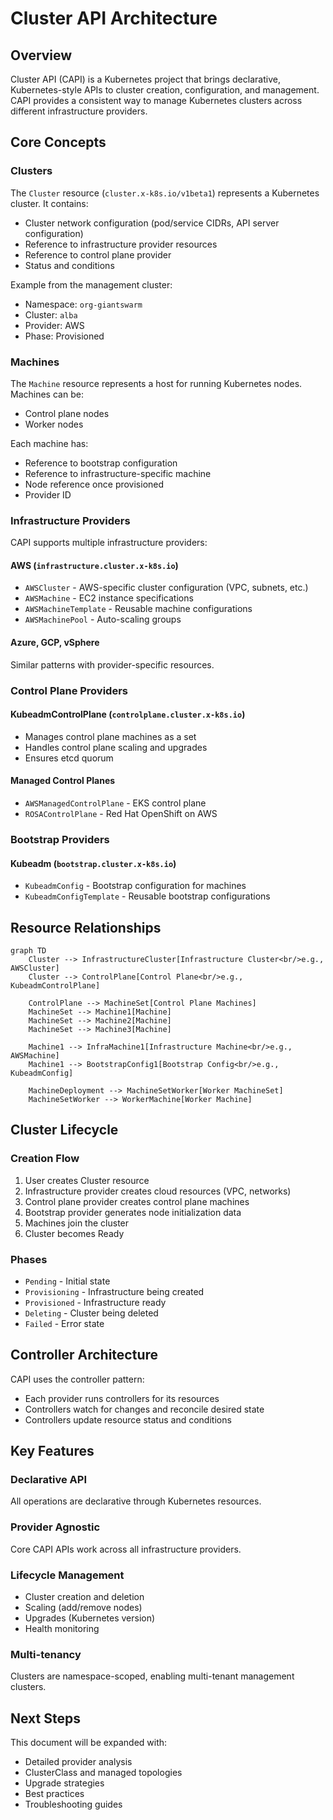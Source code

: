 # Cluster API Architecture

## Overview

Cluster API (CAPI) is a Kubernetes project that brings declarative, Kubernetes-style APIs to cluster creation, configuration, and management. CAPI provides a consistent way to manage Kubernetes clusters across different infrastructure providers.

## Core Concepts

### Clusters
The `Cluster` resource (`cluster.x-k8s.io/v1beta1`) represents a Kubernetes cluster. It contains:
- Cluster network configuration (pod/service CIDRs, API server configuration)
- Reference to infrastructure provider resources
- Reference to control plane provider
- Status and conditions

Example from the management cluster:
- Namespace: `org-giantswarm`
- Cluster: `alba`
- Provider: AWS
- Phase: Provisioned

### Machines
The `Machine` resource represents a host for running Kubernetes nodes. Machines can be:
- Control plane nodes
- Worker nodes

Each machine has:
- Reference to bootstrap configuration
- Reference to infrastructure-specific machine
- Node reference once provisioned
- Provider ID

### Infrastructure Providers

CAPI supports multiple infrastructure providers:

#### AWS (`infrastructure.cluster.x-k8s.io`)
- `AWSCluster` - AWS-specific cluster configuration (VPC, subnets, etc.)
- `AWSMachine` - EC2 instance specifications
- `AWSMachineTemplate` - Reusable machine configurations
- `AWSMachinePool` - Auto-scaling groups

#### Azure, GCP, vSphere
Similar patterns with provider-specific resources.

### Control Plane Providers

#### KubeadmControlPlane (`controlplane.cluster.x-k8s.io`)
- Manages control plane machines as a set
- Handles control plane scaling and upgrades
- Ensures etcd quorum

#### Managed Control Planes
- `AWSManagedControlPlane` - EKS control plane
- `ROSAControlPlane` - Red Hat OpenShift on AWS

### Bootstrap Providers

#### Kubeadm (`bootstrap.cluster.x-k8s.io`)
- `KubeadmConfig` - Bootstrap configuration for machines
- `KubeadmConfigTemplate` - Reusable bootstrap configurations

## Resource Relationships

```mermaid
graph TD
    Cluster --> InfrastructureCluster[Infrastructure Cluster<br/>e.g., AWSCluster]
    Cluster --> ControlPlane[Control Plane<br/>e.g., KubeadmControlPlane]
    
    ControlPlane --> MachineSet[Control Plane Machines]
    MachineSet --> Machine1[Machine]
    MachineSet --> Machine2[Machine]
    MachineSet --> Machine3[Machine]
    
    Machine1 --> InfraMachine1[Infrastructure Machine<br/>e.g., AWSMachine]
    Machine1 --> BootstrapConfig1[Bootstrap Config<br/>e.g., KubeadmConfig]
    
    MachineDeployment --> MachineSetWorker[Worker MachineSet]
    MachineSetWorker --> WorkerMachine[Worker Machine]
```

## Cluster Lifecycle

### Creation Flow
1. User creates Cluster resource
2. Infrastructure provider creates cloud resources (VPC, networks)
3. Control plane provider creates control plane machines
4. Bootstrap provider generates node initialization data
5. Machines join the cluster
6. Cluster becomes Ready

### Phases
- `Pending` - Initial state
- `Provisioning` - Infrastructure being created
- `Provisioned` - Infrastructure ready
- `Deleting` - Cluster being deleted
- `Failed` - Error state

## Controller Architecture

CAPI uses the controller pattern:
- Each provider runs controllers for its resources
- Controllers watch for changes and reconcile desired state
- Controllers update resource status and conditions

## Key Features

### Declarative API
All operations are declarative through Kubernetes resources.

### Provider Agnostic
Core CAPI APIs work across all infrastructure providers.

### Lifecycle Management
- Cluster creation and deletion
- Scaling (add/remove nodes)
- Upgrades (Kubernetes version)
- Health monitoring

### Multi-tenancy
Clusters are namespace-scoped, enabling multi-tenant management clusters.

## Next Steps

This document will be expanded with:
- Detailed provider analysis
- ClusterClass and managed topologies
- Upgrade strategies
- Best practices
- Troubleshooting guides 